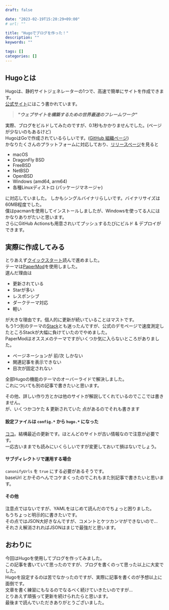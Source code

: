 ```yaml
---
draft: false

date: "2023-02-19T15:20:29+09:00"
# url: ""

title: "Hugoでブログを作った！"
description: ""
keywords: ""

tags: []
categories: []
---
```


## Hugoとは

Hugoは、静的サイトジェネレーターの1つで、高速で簡単にサイトを作成できます。  
[公式サイト](https://gohugo.io/)にはこう書かれています。

> ***"ウェブサイトを構築するための世界最速のフレームワーク"***

実際、ブログをビルドしてみたのですが、0.1秒もかかりませんでした。(ページが少ないのもあるけど)  
HugoはGoで作成されているらしいです。([GitHub 組織ページ](https://github.com/gohugoio))  
かなりたくさんのプラットフォームに対応しており、[リリースページ](https://github.com/gohugoio/hugo/releases)を見ると

* macOS
* DragonFly BSD
* FreeBSD
* NetBSD
* OpenBSD
* Windows (amd64, arm64)
* 各種Linuxディストロ (パッケージマネージャ)

に対応していました。
しかもシングルバイナリらしいです。バイナリサイズは60MB程度でした。  
僕はpacmanを使用してインストールしましたが、Windowsを使ってる人にはかなりありがたいと思います。  
さらにGitHub Actionsも用意されいてプッシュするたびにビルド & デプロイができます。  

## 実際に作成してみる

とりあえず[クイックスタート](https://gohugo.io/getting-started/quick-start/)読んで進めました。  
テーマは[PaperMod](https://github.com/adityatelange/hugo-PaperMod)を使用しました。  
選んだ理由は

* 更新されている
* Starが多い
* レスポンシブ
* ダークテーマ対応
* 軽い

が大きな理由です。個人的に更新が続いていることはマストです。  
もう1つ別のテーマの[Stack](https://github.com/CaiJimmy/hugo-theme-stack)とも迷ったんですが、公式のデモページで速度測定したところStackが大幅に負けていたのでやめました。  
PaperModはオススメのテーマですがいくつか気に入らないところがありました。

* ページネーションが 前/次 しかない
* 関連記事を表示できない
* 目次が固定されない

全部Hugoの機能のテーマのオーバーライドで解決しました。  
これについても別の記事で書きたいと思います。  

その他、詳しい作り方とかは他のサイトが解説してくれているのでここでは書きません。  
が、いくつかコケた & 更新されていた 点があるのでそれも書きます

#### 設定ファイルは `config.*` から `hugo.*` になった

[ココ](https://gohugo.io/getting-started/configuration/#hugotoml-vs-configtoml)。結構最近の更新です。ほとんどのサイトが古い情報なので注意が必要です。  
一応古いままでも読みにいくらしいですが変更しておいて損はないでしょう。  

#### サブディレクトリで運用する場合
`canonifyUrls` を `true` にする必要があるそうです。  
baseUrl とかそのへんでコケまくったのでこれもまた別記事で書きたいと思います。  

#### その他
注意点ではないですが、YAMLをはじめて読んだのでちょっと困りました。  
もうちょっと明示的に書きたいです。  
その点ではJSON大好きなんですが、コメントとケツカンマができないので...  
それさえ解消されればJSONはまじで最強だと思います。  
## おわりに

今回はHugoを使用してブログを作ってみました。  
この記事を書いていて思ったのですが、ブログを書くのって思った以上に大変でした。  
Hugoを設定するのは苦でなかったのですが、実際に記事を書くのが予想以上に面倒です。  
文章を書く練習にもなるのでなるべく続けていきたいのですが...  
とりあえず頑張って更新を続けられたらと思います。  
最後まで読んでいただきありがとうございました。  
